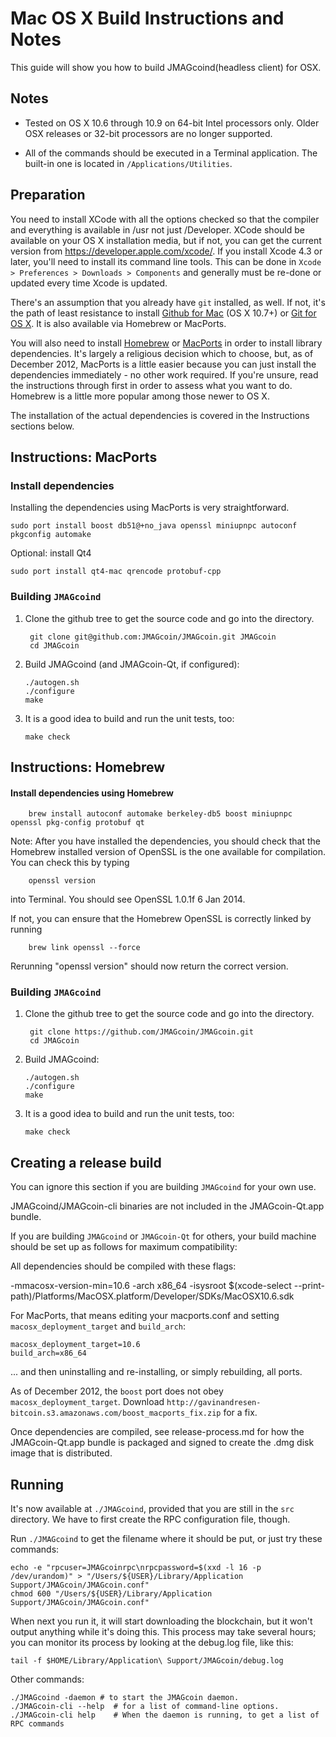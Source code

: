 Mac OS X Build Instructions and Notes
====================================
This guide will show you how to build JMAGcoind(headless client) for OSX.

Notes
-----

* Tested on OS X 10.6 through 10.9 on 64-bit Intel processors only.
Older OSX releases or 32-bit processors are no longer supported.

* All of the commands should be executed in a Terminal application. The
built-in one is located in `/Applications/Utilities`.

Preparation
-----------

You need to install XCode with all the options checked so that the compiler
and everything is available in /usr not just /Developer. XCode should be
available on your OS X installation media, but if not, you can get the
current version from https://developer.apple.com/xcode/. If you install
Xcode 4.3 or later, you'll need to install its command line tools. This can
be done in `Xcode > Preferences > Downloads > Components` and generally must
be re-done or updated every time Xcode is updated.

There's an assumption that you already have `git` installed, as well. If
not, it's the path of least resistance to install [Github for Mac](https://mac.github.com/)
(OS X 10.7+) or
[Git for OS X](https://code.google.com/p/git-osx-installer/). It is also
available via Homebrew or MacPorts.

You will also need to install [Homebrew](http://brew.sh)
or [MacPorts](https://www.macports.org/) in order to install library
dependencies. It's largely a religious decision which to choose, but, as of
December 2012, MacPorts is a little easier because you can just install the
dependencies immediately - no other work required. If you're unsure, read
the instructions through first in order to assess what you want to do.
Homebrew is a little more popular among those newer to OS X.

The installation of the actual dependencies is covered in the Instructions
sections below.

Instructions: MacPorts
----------------------

### Install dependencies

Installing the dependencies using MacPorts is very straightforward.

    sudo port install boost db51@+no_java openssl miniupnpc autoconf pkgconfig automake

Optional: install Qt4

    sudo port install qt4-mac qrencode protobuf-cpp

### Building `JMAGcoind`

1. Clone the github tree to get the source code and go into the directory.

        git clone git@github.com:JMAGcoin/JMAGcoin.git JMAGcoin
        cd JMAGcoin

2.  Build JMAGcoind (and JMAGcoin-Qt, if configured):

        ./autogen.sh
        ./configure
        make

3.  It is a good idea to build and run the unit tests, too:

        make check

Instructions: Homebrew
----------------------

#### Install dependencies using Homebrew

        brew install autoconf automake berkeley-db5 boost miniupnpc openssl pkg-config protobuf qt

Note: After you have installed the dependencies, you should check that the Homebrew installed version of OpenSSL is the one available for compilation. You can check this by typing

        openssl version

into Terminal. You should see OpenSSL 1.0.1f 6 Jan 2014.

If not, you can ensure that the Homebrew OpenSSL is correctly linked by running

        brew link openssl --force

Rerunning "openssl version" should now return the correct version.

### Building `JMAGcoind`

1. Clone the github tree to get the source code and go into the directory.

        git clone https://github.com/JMAGcoin/JMAGcoin.git
        cd JMAGcoin

2.  Build JMAGcoind:

        ./autogen.sh
        ./configure
        make

3.  It is a good idea to build and run the unit tests, too:

        make check

Creating a release build
------------------------
You can ignore this section if you are building `JMAGcoind` for your own use.

JMAGcoind/JMAGcoin-cli binaries are not included in the JMAGcoin-Qt.app bundle.

If you are building `JMAGcoind` or `JMAGcoin-Qt` for others, your build machine should be set up
as follows for maximum compatibility:

All dependencies should be compiled with these flags:

 -mmacosx-version-min=10.6
 -arch x86_64
 -isysroot $(xcode-select --print-path)/Platforms/MacOSX.platform/Developer/SDKs/MacOSX10.6.sdk

For MacPorts, that means editing your macports.conf and setting
`macosx_deployment_target` and `build_arch`:

    macosx_deployment_target=10.6
    build_arch=x86_64

... and then uninstalling and re-installing, or simply rebuilding, all ports.

As of December 2012, the `boost` port does not obey `macosx_deployment_target`.
Download `http://gavinandresen-bitcoin.s3.amazonaws.com/boost_macports_fix.zip`
for a fix.

Once dependencies are compiled, see release-process.md for how the JMAGcoin-Qt.app
bundle is packaged and signed to create the .dmg disk image that is distributed.

Running
-------

It's now available at `./JMAGcoind`, provided that you are still in the `src`
directory. We have to first create the RPC configuration file, though.

Run `./JMAGcoind` to get the filename where it should be put, or just try these
commands:

    echo -e "rpcuser=JMAGcoinrpc\nrpcpassword=$(xxd -l 16 -p /dev/urandom)" > "/Users/${USER}/Library/Application Support/JMAGcoin/JMAGcoin.conf"
    chmod 600 "/Users/${USER}/Library/Application Support/JMAGcoin/JMAGcoin.conf"

When next you run it, it will start downloading the blockchain, but it won't
output anything while it's doing this. This process may take several hours;
you can monitor its process by looking at the debug.log file, like this:

    tail -f $HOME/Library/Application\ Support/JMAGcoin/debug.log

Other commands:

    ./JMAGcoind -daemon # to start the JMAGcoin daemon.
    ./JMAGcoin-cli --help  # for a list of command-line options.
    ./JMAGcoin-cli help    # When the daemon is running, to get a list of RPC commands
